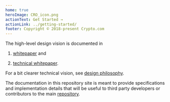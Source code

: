 ```yaml
---
home: true
heroImage: CRO_icon.png
actionText: Get Started →
actionLink: ../getting-started/
footer: Copyright © 2018-present Crypto.com
---
```


The high-level design vision is documented in

1) [whitepaper](https://crypto.com/images/chain_whitepaper.pdf) and

2) [technical whitepaper](https://www.crypto.com/images/chain_technical_whitepaper.pdf).

For a bit clearer technical vision, see [design philosophy](https://github.com/crypto-com/chain/blob/master/PHILOSOPHY.md).

The documentation in this repository site is meant to provide specifications and implementation details that will be useful to third party developers or contributors to the main [repository](https://github.com/crypto-com/chain).
